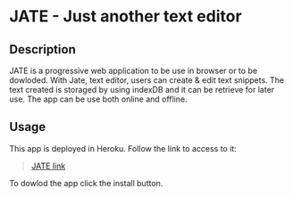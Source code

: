 # JATE - Just another text editor

## Description

JATE is a progressive web application to be use in browser or to be dowloded.
With Jate, text editor, users can create & edit text snippets. The text created is storaged by using indexDB and it can be retrieve for later use.
The app can be use both online and offline.

## Usage

This app is deployed in Heroku. Follow the link to access to it:

> [JATE link](https://text-editor-pia.herokuapp.com/)

To dowlod the app click the install button.
